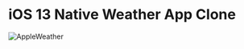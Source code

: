 iOS 13 Native Weather App Clone
=====================
![AppleWeather](https://user-images.githubusercontent.com/55629794/82232838-d0968d80-9937-11ea-8197-b36e64818621.gif)
